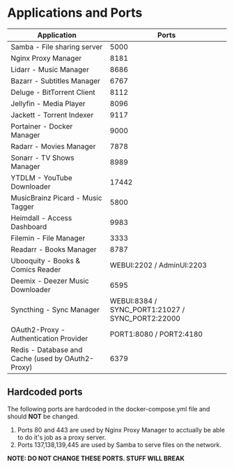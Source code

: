 # Applications and Ports

| Application  | Ports |
| ------------- | ------------- |
| Samba - File sharing server  | 5000  |
| Nginx Proxy Manager  | 8181  |
| Lidarr - Music Manager  | 8686  |
| Bazarr - Subtitles Manager  | 6767  |
| Deluge - BitTorrent Client  | 8112  |
| Jellyfin - Media Player  | 8096  |
| Jackett - Torrent Indexer  | 9117  |
| Portainer - Docker Manager  | 9000  |
| Radarr - Movies Manager  | 7878  |
| Sonarr - TV Shows Manager  | 8989  |
| YTDLM - YouTube Downloader  | 17442  |
| MusicBrainz Picard - Music Tagger  | 5800  |
| Heimdall - Access Dashboard  | 9983  |
| Filemin - File Manager  | 3333  |
| Readarr - Books Manager  | 8787  |
| Ubooquity - Books & Comics Reader  | WEBUI:2202 / AdminUI:2203  |
| Deemix - Deezer Music Downloader | 6595 |
| Syncthing - Sync Manager | WEBUI:8384 / SYNC_PORT1:21027 / SYNC_PORT2:22000 |
| OAuth2-Proxy - Authentication Provider | PORT1:8080 / PORT2:4180 |
| Redis - Database and Cache (used by OAuth2-Proxy) | 6379 |

## Hardcoded ports
The following ports are hardcoded in the docker-compose.yml file and should **NOT** be changed.

1. Ports 80 and 443 are used by Nginx Proxy Manager to acctually be able to do it's job as a proxy server.
2. Ports 137,138,139,445 are used by Samba to serve files on the network.

**NOTE: DO NOT CHANGE THESE PORTS. STUFF WILL BREAK**